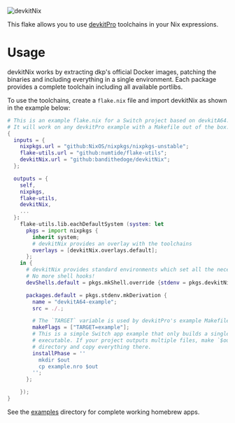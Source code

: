 ![devkitNix](pic.jpg)

This flake allows you to use [devkitPro](https://devkitpro.org/) toolchains in your Nix expressions.

# Usage

devkitNix works by extracting dkp's official Docker images, patching the binaries and including everything in a single environment. Each package provides a complete toolchain including all available portlibs.

To use the toolchains, create a `flake.nix` file and import devkitNix as shown in the example below:

```nix
# This is an example flake.nix for a Switch project based on devkitA64.
# It will work on any devkitPro example with a Makefile out of the box.
{
  inputs = {
    nixpkgs.url = "github:NixOS/nixpkgs/nixpkgs-unstable";
    flake-utils.url = "github:numtide/flake-utils";
    devkitNix.url = "github:bandithedoge/devkitNix";
  };

  outputs = {
    self,
    nixpkgs,
    flake-utils,
    devkitNix,
    ...
  }:
    flake-utils.lib.eachDefaultSystem (system: let
      pkgs = import nixpkgs {
        inherit system;
        # devkitNix provides an overlay with the toolchains
        overlays = [devkitNix.overlays.default];
      };
    in {
      # devkitNix provides standard environments which set all the necessary variables and add dependencies.
      # No more shell hooks!
      devShells.default = pkgs.mkShell.override {stdenv = pkgs.devkitNix.stdenvA64;} {};

      packages.default = pkgs.stdenv.mkDerivation {
        name = "devkitA64-example";
        src = ./.;

        # The `TARGET` variable is used by devkitPro's example Makefiles to set the name of the executable.
        makeFlags = ["TARGET=example"];
        # This is a simple Switch app example that only builds a single
        # executable. If your project outputs multiple files, make `$out` a
        # directory and copy everything there.
        installPhase = ''
          mkdir $out
          cp example.nro $out
        '';
      };

    });
}
```

See the [examples](examples/) directory for complete working homebrew apps.
